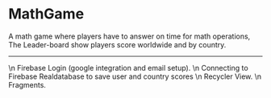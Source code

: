 # MathGame
A math game where players have to answer on time for math operations, The Leader-board show players score worldwide and by country.


-------
\n Firebase Login (google integration  and email setup).
\n Connecting to Firebase Realdatabase to save user and country scores
\n Recycler View.
\n Fragments.
